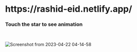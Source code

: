 <h1>https://rashid-eid.netlify.app/</h1>
<h3>Touch the star to see animation</h3>
<br/>

![Screenshot from 2023-04-22 04-14-58](https://user-images.githubusercontent.com/126884299/233745492-9231b913-ccc4-4bac-916e-e092b107fa78.png)
